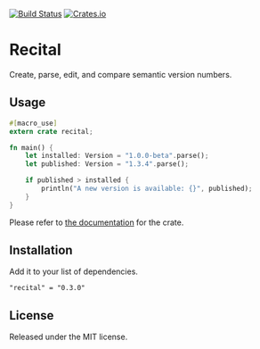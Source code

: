 [![Build Status](https://travis-ci.org/kherge/recital.svg?branch=master)](https://travis-ci.org/kherge/recital)
[![Crates.io](https://img.shields.io/crates/v/recital.svg)](https://crates.io/crates/recital)

Recital
=======

Create, parse, edit, and compare semantic version numbers.

Usage
-----

```rust
#[macro_use]
extern crate recital;

fn main() {
    let installed: Version = "1.0.0-beta".parse();
    let published: Version = "1.3.4".parse();

    if published > installed {
        println("A new version is available: {}", published);
    }
}
```

Please refer to [the documentation](https://kherge.github.io/recital/) for the crate.

Installation
------------

Add it to your list of dependencies.

    "recital" = "0.3.0"

License
-------

Released under the MIT license.

